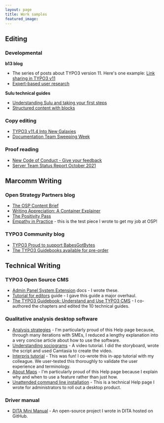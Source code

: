 ```yaml
---
layout: page
title: Work samples
featured_image: 
---
```

 
## Editing
 
### Developmental

**b13 blog**

* The series of posts about TYPO3 version 11. Here's one example: [Link sharing in TYPO3 v11](https://b13.com/blog/link-sharing-in-typo3-v11)
* [Expert-based user research](https://b13.com/blog/expert-based-user-research)

**Sulu technical guides**

* [Understanding Sulu and taking your first steps](https://sulu.io/guides/understanding-sulu-and-taking-your-first-steps)
* [Structured content with blocks](https://sulu.io/guides/structured-content-with-blocks)
 
### Copy editing

* [TYPO3 v11.4 Into New Galaxies](https://typo3.org/article/typo3-version-114-into-new-galaxies) 
* [Documentation Team Sweeping Week](https://typo3.org/article/documentation-team-sweeping-week)
 
### Proof reading
 
* [New Code of Conduct - Give your feedback](https://typo3.org/article/new-code-of-conduct-give-your-feedback) 
* [Server Team Status Report October 2021](https://typo3.org/article/server-team-status-report-october-2021) 
 
## Marcomm Writing

### Open Strategy Partners blog

* [The OSP Content Brief](https://openstrategypartners.com/the-content-brief)
* [Writing Appreciation: A Container Explainer](https://openstrategypartners.com/writing-appreciation-a-container-explainer)
* [The Positivity Pass](https://openstrategypartners.com/the-positivity-pass)
* [Empathy in Practice](https://openstrategypartners.com/empathy-in-practice) - this is the test piece I wrote to get my job at OSP!

### TYPO3 Community blog

* [TYPO3 Proud to support BabesGotBytes](https://typo3.org/article/typo3-proud-to-support-babesgotbytes)
* [The TYPO3 Guidebooks available for pre-order](https://typo3.org/article/the-typo3-guidebook-is-available-for-pre-order)

## Technical Writing

### TYPO3 Open Source CMS

* [Admin Panel System Extension](https://docs.typo3.org/c/typo3/cms-adminpanel/main/en-us/) docs - I wrote these.
* [Tutorial for editors](https://docs.typo3.org/m/typo3/tutorial-editors/main/en-us/About.html) guide - I gave this guide a major overhaul.
* [The TYPO3 Guidebook: Understand and Use TYPO3 CMS](https://www.amazon.com.au/TYPO3-Guidebook-Understand-Use-CMS/dp/1484265246) - I co-authored the chapters and edited the 10 technical guides. 

### Qualitative analysis desktop software

* [Analysis strategies](https://help-in.qsrinternational.com/1-help/Content/analyze/analysis-strategies.htm) - I'm particularly proud of this Help page because, through many iterations with SMEs, I reduced a lengthy explanation into a very concise article about how to use the software. 
* [Understanding sociograms](https://youtu.be/wwyXC6lDK98) - A video tutorial. I did the storyboard, wrote the script and used Camtasia to create the video.
* [Interpris tutorial](https://help-in.qsrinternational.com/1/slideshow/slideshow/Default.htm) - This was fun! I co-wrote this in-app tutorial with my colleague. We user-tested this thoroughly to validate the user experience and terminology.
* [About Maps](http://help-nv11.qsrinternational.com/desktop/concepts/About_maps.htm) - I'm particularly proud of this Help page because I explain why and when to use a feature rather than just how.
* [Unattended command line installation](http://techcenter.qsrinternational.com/desktop/nv11/nv11_unattended_command_line_installation.htm) - This is a technical Help page I wrote for administrators to roll out a desktop product.

### Driver manual

* [DITA Mini Manual](https://github.com/flicstar/DITA-Mini-Manual) - An open-source project I wrote in DITA hosted on GitHub. 
 




